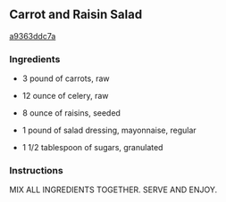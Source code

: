 ## Carrot and Raisin Salad

[a9363ddc7a](http://www.food.com/recipe/carrot-and-raisin-salad-11117)

### Ingredients

 - 3 pound of carrots, raw

 - 12 ounce of celery, raw

 - 8 ounce of raisins, seeded

 - 1 pound of salad dressing, mayonnaise, regular

 - 1 1/2 tablespoon of sugars, granulated

### Instructions

MIX ALL INGREDIENTS TOGETHER. SERVE AND ENJOY.